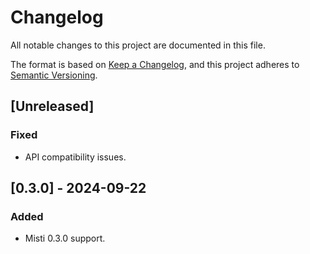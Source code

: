 # Changelog

All notable changes to this project are documented in this file.

The format is based on [Keep a Changelog](https://keepachangelog.com/en/1.0.0/),
and this project adheres to [Semantic Versioning](https://semver.org/spec/v2.0.0.html).

## [Unreleased]
### Fixed
- API compatibility issues.

## [0.3.0] - 2024-09-22
### Added
- Misti 0.3.0 support.
